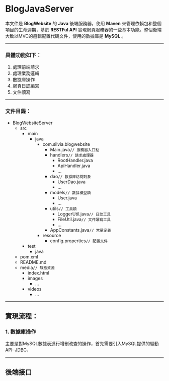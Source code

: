 # BlogJavaServer
本文件是 **BlogWebsite** 的 **Java** 後端服務器，使用 **Maven** 來管理依賴包和整個項目的生命週期，基於 **RESTFul API** 實現網頁服務器的一些基本功能。整個後端大致以MVC的邏輯配置代碼文件，使用的數據庫是 **MySQL** 。
***
### 具體功能如下：
1. 處理前端請求
2. 處理業務邏輯
3. 數據庫操作
4. 網頁日誌編寫
5. 文件讀寫
***
### 文件目錄：
* BlogWebsiteServer
   * src
     * main
       * java
         * com.silvia.blogwebsite
           * Main.java`// 服務器入口點`
           * handlers`// 請求處理器`
             * RootHandler.java
             * ApiHandler.java
             * ...
           * dao`// 數據庫訪問對象`
             * UserDao.java
             * ...
           * models`// 數據模型類`
             * User.java
             * ...
           * utils`// 工具類`
             * LoggerUtil.java`// 日誌工具`
             * FileUtil.java`// 文件讀寫工具`
             * ...
           * AppConstants.java`// 常量定義`
         * resource
           * config.properties`// 配置文件`
     * test
       * java
   * pom.xml
   * README.md
   * media`// 靜態資源`
     * index.html
     * images
       * ...
     * videos
       * ...
***
## 實現流程：
### 1. 數據庫操作
主要是對MySQL數據表進行增刪改查的操作，首先需要引入MySQL提供的驅動API: JDBC，

***
## 後端接口
